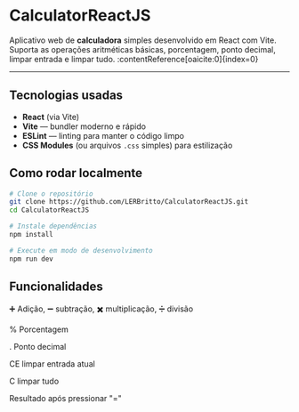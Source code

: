 # CalculatorReactJS

Aplicativo web de **calculadora** simples desenvolvido em React com Vite.  
Suporta as operações aritméticas básicas, porcentagem, ponto decimal, limpar entrada e limpar tudo. :contentReference[oaicite:0]{index=0}

---

## Tecnologias usadas

- **React** (via Vite)
- **Vite** — bundler moderno e rápido
- **ESLint** — linting para manter o código limpo
- **CSS Modules** (ou arquivos `.css` simples) para estilização

## Como rodar localmente

```bash
# Clone o repositório
git clone https://github.com/LERBritto/CalculatorReactJS.git
cd CalculatorReactJS

# Instale dependências
npm install

# Execute em modo de desenvolvimento
npm run dev
```

## Funcionalidades
➕ Adição, ➖ subtração, ✖️ multiplicação, ➗ divisão

% Porcentagem

. Ponto decimal

CE limpar entrada atual

C limpar tudo

Resultado após pressionar "="
